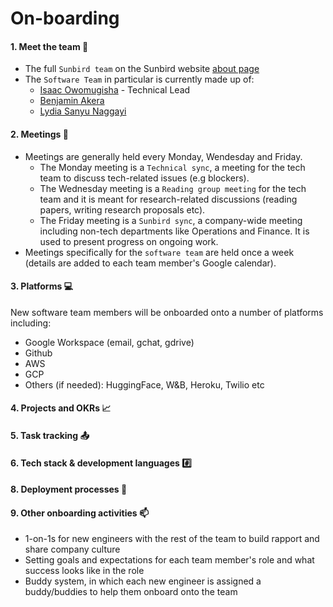 # On-boarding

#### 1. Meet the team :book:
* The full `Sunbird team` on the Sunbird website [about page](https://sunbird.ai/about/#SBteam)
* The `Software Team` in particular is currently made up of:
   * [Isaac Owomugisha](https://www.linkedin.com/in/owomugisha-isaac-32807912a/) - Technical Lead
   * [Benjamin Akera](https://www.linkedin.com/in/akera-benjamin-2488188a/)
   * [Lydia Sanyu Naggayi](https://www.linkedin.com/in/lydia-sanyu-naggayi-a664b098/)
   
#### 2. Meetings :calendar:
* Meetings are generally held every Monday, Wendesday and Friday. 
    * The Monday meeting is a `Technical sync`, a meeting for the tech team to discuss tech-related issues (e.g blockers).
    * The Wednesday meeting is a `Reading group meeting` for the tech team and it is meant for research-related discussions (reading papers, writing research proposals etc).
    * The Friday meeting is a `Sunbird sync`, a company-wide meeting including non-tech departments like Operations and Finance. It is used to present progress on ongoing work.
* Meetings specifically for the `software team` are held once a week (details are added to each team member's Google calendar).
  
#### 3. Platforms :computer:
New software team members will be onboarded onto a number of platforms including:
  - Google Workspace (email, gchat, gdrive)
  - Github
  - AWS
  - GCP
  - Others (if needed): HuggingFace, W&B, Heroku, Twilio etc
 
#### 4. Projects and OKRs :chart_with_upwards_trend:

#### 5. Task tracking :outbox_tray:

#### 6. Tech stack & development languages :hash:

#### 8. Deployment processes :wrench:

#### 9. Other onboarding activities :mailbox:
* 1-on-1s for new engineers with the rest of the team to build rapport and share company culture
* Setting goals and expectations for each team member's role and what success looks like in the role
* Buddy system, in which each new engineer is assigned a buddy/buddies to help them onboard onto the team
